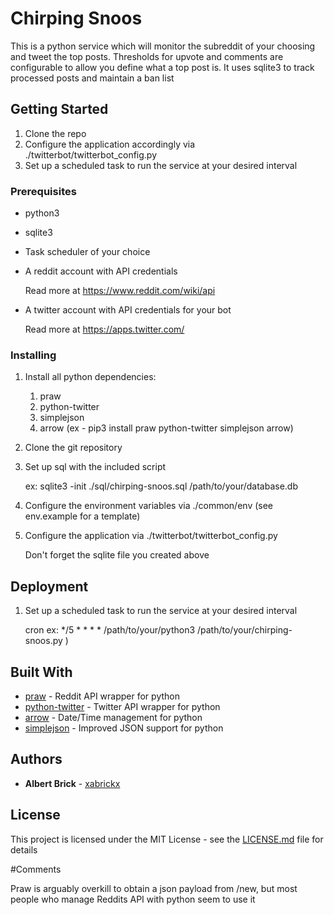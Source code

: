 # Chirping Snoos

This is a python service which will monitor the subreddit of your choosing and tweet the top posts.  Thresholds for upvote and comments are configurable to allow you define what a top post is.  It uses sqlite3 to track processed posts and maintain a ban list  

## Getting Started

1. Clone the repo
2. Configure the application accordingly via ./twitterbot/twitterbot_config.py
3. Set up a scheduled task to run the service at your desired interval

### Prerequisites

* python3
* sqlite3
* Task scheduler of your choice
* A reddit account with API credentials

    Read more at https://www.reddit.com/wiki/api

* A twitter account with API credentials for your bot

    Read more at https://apps.twitter.com/



### Installing

1. Install all python dependencies:
   1. praw
   2. python-twitter
   3. simplejson
   4. arrow
      (ex - pip3 install praw python-twitter simplejson arrow)
2. Clone the git repository
3. Set up sql with the included script  

    ex: sqlite3 -init ./sql/chirping-snoos.sql /path/to/your/database.db  

4. Configure the environment variables via ./common/env (see env.example for a template)
5. Configure the application via ./twitterbot/twitterbot_config.py  

    Don't forget the sqlite file you created above  


## Deployment

1. Set up a scheduled task to run the service at your desired interval

   cron ex: */5 * * * * /path/to/your/python3 /path/to/your/chirping-snoos.py )

## Built With

* [praw](https://praw.readthedocs.io/en/latest/) - Reddit API wrapper for python
* [python-twitter](https://github.com/bear/python-twitter) - Twitter API wrapper for python
* [arrow](http://arrow.readthedocs.io/en/latest/) - Date/Time management for python
* [simplejson](https://simplejson.readthedocs.io/en/latest/) - Improved JSON support for python

## Authors

* **Albert Brick** -  [xabrickx](https://github.com/xabrickx)

## License

This project is licensed under the MIT License - see the [LICENSE.md](LICENSE.md) file for details

#Comments

Praw is arguably  overkill to  obtain a json payload from /new, but most people who manage Reddits API with python seem to use it